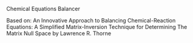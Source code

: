 Chemical Equations Balancer

Based on: An Innovative Approach to Balancing Chemical-Reaction Equations:
A Simplified Matrix-Inversion Technique for Determining The Matrix Null Space
by Lawrence R. Thorne